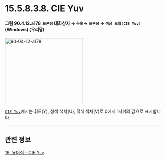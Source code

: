 # 15.5.8.3.8. CIE Yuv

<a id="90-04-12-a178"></a>

#### 그림 90.4.12.a178. `표본점` 대화상자 → `목록` → `표본점` → `색상 모델(CIE Yuv)` (Windows) (우리말)
<img width="251" height="213" alt="90-04-12-a178" src="https://github.com/user-attachments/assets/b358ab41-5ac8-4060-9c51-58eebd083cc7" />

[`CIE Yuv`](./19-glossaryx-color_model_cie_yuv.md)에서는 휘도(Y), 청색 색차(U), 적색 색차(V)로 0에서 1사이의 값으로 표시합니다.

***

## 관련 정보

[19. 용어집 - CIE Yuv](./19-glossaryx-color_model_cie_Yuv.md)